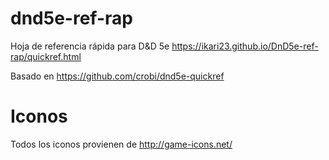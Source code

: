 dnd5e-ref-rap
==============

Hoja de referencia rápida para D&amp;D 5e https://ikari23.github.io/DnD5e-ref-rap/quickref.html

Basado en https://github.com/crobi/dnd5e-quickref

Iconos
==============

Todos los iconos provienen de http://game-icons.net/